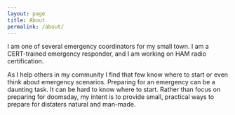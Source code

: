```yaml
---
layout: page
title: About
permalink: /about/
---
```

I am one of several emergency coordinators for my small town. I am a CERT-trained emergency responder, and I am working on HAM radio certification. 

As I help others in my community I find that few know where to start or even think about emergency scenarios.  Preparing for an emergency can be a daunting task. It can be hard to know where to start. Rather than focus on preparing for doomsday, my intent is to provide small, practical ways to prepare for distaters natural and man-made. 
